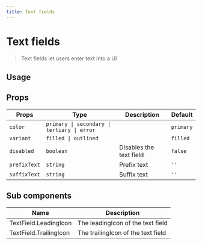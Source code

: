 ```yaml
---
title: Text fields
---
```


# Text fields

> Text fields let users enter text into a UI

## Usage

<usage name="text-fields"></usage>

## Props

| Props        | Type                                        | Description             | Default   |
| ------------ | ------------------------------------------- | ----------------------- | --------- |
| `color`      | `primary \| secondary \| tertiary \| error` |                         | `primary` |
| `variant`    | `filled \| outlined`                        |                         | `filled`  |
| `disabled`   | `boolean`                                   | Disables the text field | `false`   |
| `prefixText` | `string`                                    | Prefix text             | `''`      |
| `suffixText` | `string`                                    | Suffix text             | `''`      |

## Sub components

| Name                   | Description                        |
| ---------------------- | ---------------------------------- |
| TextField.LeadingIcon  | The leadingIcon of the text field  |
| TextField.TrailingIcon | The trailingIcon of the text field |
